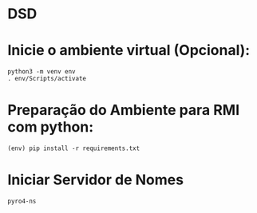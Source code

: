 # DSD

# Inicie o ambiente virtual **(Opcional)**:
```Command prompt
python3 -m venv env
. env/Scripts/activate
```

# Preparação do Ambiente para RMI com python:
```Command prompt
(env) pip install -r requirements.txt
```

# Iniciar Servidor de Nomes 
```Command prompt
pyro4-ns
```